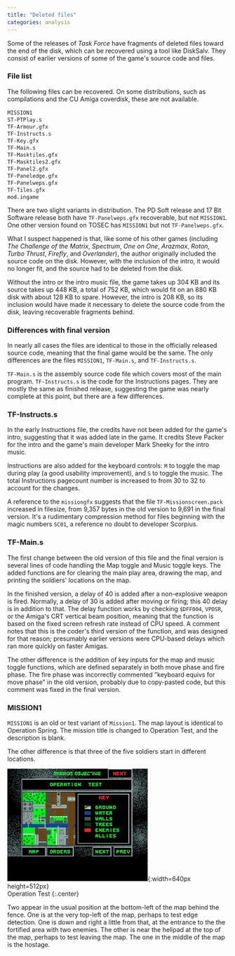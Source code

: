 ```yaml
---
title: "Deleted files"
categories: analysis
---
```


Some of the releases of _Task Force_ have fragments of deleted files toward the
end of the disk, which can be recovered using a tool like DiskSalv. They consist
of earlier versions of some of the game's source code and files.

### File list

The following files can be recovered. On some distributions, such as
compilations and the CU Amiga coverdisk, these are not available.

    MISSION1
    ST-PTPlay.s
    TF-Armour.gfx
    TF-Instructs.s
    TF-Key.gfx
    TF-Main.s
    TF-Masktiles.gfx
    TF-Masktiles2.gfx
    TF-Panel2.gfx
    TF-Paneledge.gfx
    TF-Panelweps.gfx
    TF-Tiles.gfx
    mod.ingame

There are two slight variants in distribution. The PD Soft release and 17 Bit
Software release both have `TF-Panelweps.gfx` recoverable, but not `MISSION1`.
One other version found on TOSEC has `MISSION1` but not `TF-Panelweps.gfx`.

What I suspect happened is that, like some of his other games (including
_The Challenge of the Matrix_, _Spectrum_, _One on One_, _Arazmax_, _Roton_,
_Turbo Thrust_, _Firefly_, and _Overlander_), the author originally included the
source code on the disk. However, with the inclusion of the intro, it would no
longer fit, and the source had to be deleted from the disk.

Without the intro or the intro music file, the game takes up 304 KB and its
source takes up 448 KB, a total of 752 KB, which would fit on an 880 KB disk
with about 128 KB to spare. However, the intro is 208 KB, so its inclusion would
have made it necessary to delete the source code from the disk, leaving
recoverable fragments behind.

### Differences with final version

In nearly all cases the files are identical to those in the officially released
source code, meaning that the final game would be the same. The only differences
are the files `MISSION1`, `TF-Main.s`, and `TF-Instructs.s`.

`TF-Main.s` is the assembly source code file which covers most of the main
program. `TF-Instructs.s` is the code for the Instructions pages. They are
mostly the same as finished release, suggesting the game was nearly complete at
this point, but there are a few differences.

### TF-Instructs.s

In the early Instructions file, the credits have not been added for the game's
intro, suggesting that it was added late in the game. It credits Steve Packer
for the intro and the game's main developer Mark Sheeky for the intro music.

Instructions are also added for the keyboard controls: `M` to toggle the map
during play (a good usability improvement), and `S` to toggle the music. The
total Instructions pagecount number is increased to from 30 to 32 to account for
the changes.

A reference to the `missiongfx` suggests that the file `TF-Missionscreen.pack`
increased in filesize, from 9,357 bytes in the old version to 9,691 in the final
version. It's a rudimentary compression method for files beginning with the
magic numbers `SC01`, a reference no doubt to developer Scorpius.

### TF-Main.s

The first change between the old version of this file and the final version is
several lines of code handling the Map toggle and Music toggle keys. The added
functions are for clearing the main play area, drawing the map, and printing the
soldiers' locations on the map.

In the finished version, a delay of 40 is added after a non-explosive weapon is
fired. Normally, a delay of 30 is added after moving or firing; this 40 delay is
in addition to that. The delay function works by checking `$DFF004`, `VPOSR`, or
the Amiga's CRT vertical beam position, meaning that the function is based on
the fixed screen refresh rate instead of CPU speed. A comment notes that this is
the coder's third version of the function, and was designed for that reason;
presumably earlier versions were CPU-based delays which ran more quickly on
faster Amigas.

The other difference is the addition of key inputs for the map and music toggle
functions, which are defined separately in both move phase and fire phase. The
fire phase was incorrectly commented "keyboard equivs for move phase" in the old
version, probably due to copy-pasted code, but this comment was fixed in the
final version.

### MISSION1

`MISSION1` is an old or test variant of `Mission1`. The map layout is identical
to Operation Spring. The mission title is changed to Operation Test, and the
description is blank.

The other difference is that three of the five soldiers start in different
locations.

![Operation Test](../images/operation-test.gif "Operation Test"){:width=640px height=512px}<br>Operation Test
{:.center}

Two appear in the usual position at the bottom-left of the map behind the fence.
One is at the very top-left of the map, perhaps to test edge detection. One is
down and right a little from that, at the entrance to the the fortified area
with two enemies. The other is near the helipad at the top of the map, perhaps
to test leaving the map. The one in the middle of the map is the hostage.
